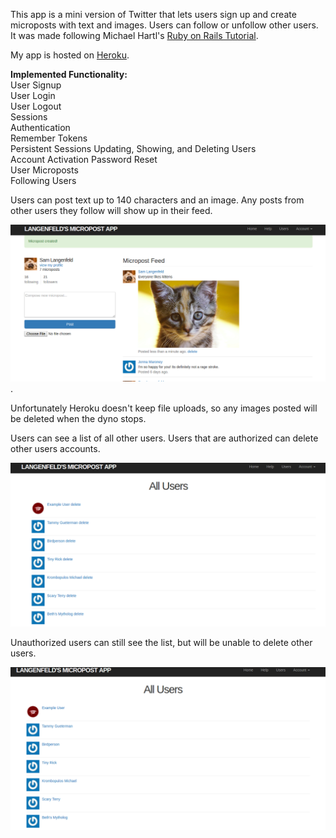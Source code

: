 This app is a mini version of Twitter that lets users sign up and create microposts with text and images.  Users can follow or unfollow other users.  It was made following Michael Hartl's [Ruby on Rails Tutorial](http://www.railstutorial.org).

My app is hosted on [Heroku](https://langenfeld-micropost-app.herokuapp.com/).

<b>Implemented Functionality:</b>  
User Signup  
User Login  
User Logout  
Sessions  
Authentication  
Remember Tokens  
Persistent Sessions
Updating, Showing, and Deleting Users  
Account Activation
Password Reset  
User Microposts  
Following Users  

Users can post text up to 140 characters and an image. Any posts from other users they follow will show up in their feed.

![alt-text](https://github.com/SamuelLangenfeld/sample_app/blob/master/app/assets/images/new_image_post.png).



Unfortunately Heroku doesn't keep file uploads, so any images posted will be deleted when the dyno stops.

Users can see a list of all other users. Users that are authorized can delete other users accounts.


![alt-text](https://github.com/SamuelLangenfeld/sample_app/blob/master/app/assets/images/users_index.png)



Unauthorized users can still see the list, but will be unable to delete other users.

![alt-text](https://github.com/SamuelLangenfeld/sample_app/blob/master/app/assets/images/users_index_no_authentication.png)
